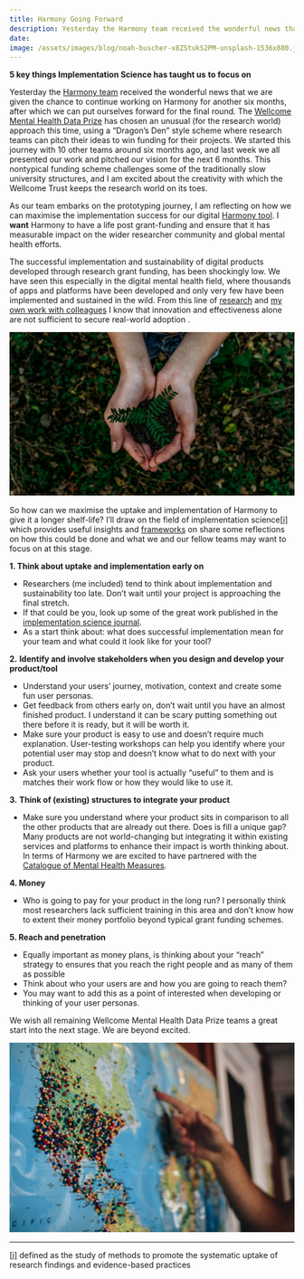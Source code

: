 ```yaml
---
title: Harmony Going Forward
description: Yesterday the Harmony team received the wonderful news that we are given the chance to continue working on Harmony for another six months, after which we c...
date:
image: /assets/images/blog/noah-buscher-x8ZStukS2PM-unsplash-1536x880.jpg
---
```


**5 key things Implementation Science has taught us** **to focus on**

Yesterday the [Harmony team](https://harmonydata.ac.uk/team/) received the wonderful news that we are given the chance to continue working on Harmony for another six months, after which we can put ourselves forward for the final round. The [Wellcome Mental Health Data Prize](https://wellcome.org/grant-funding/schemes/wellcome-mental-health-data-prize) has chosen an unusual (for the research world) approach this time, using a “Dragon’s Den” style scheme where research teams can pitch their ideas to win funding for their projects. We started this journey with 10 other teams around six months ago, and last week we all presented our work and pitched our vision for the next 6 months. This nontypical funding scheme challenges some of the traditionally slow university structures, and I am excited about the creativity with which the Wellcome Trust keeps the research world on its toes.

As our team embarks on the prototyping journey, I am reflecting on how we can maximise the implementation success for our digital [Harmony tool](https://harmonydata.ac.uk/app/?_ga=2.55018287.544219844.1678452210-721610193.1678452210&_gl=1*7y76do*_ga*NzIxNjEwMTkzLjE2Nzg0NTIyMTA.*_ga_5B3RD8TY0P*MTY3ODQ1MjIxMC4xLjEuMTY3ODQ1MjIyNC4wLjAuMA..). I **want** Harmony to have a life post grant-funding and ensure that it has measurable impact on the wider researcher community and global mental health efforts.

The successful implementation and sustainability of digital products developed through research grant funding, has been shockingly low. We have seen this especially in the digital mental health field, where thousands of apps and platforms have been developed and only very few have been implemented and sustained in the wild. From this line of [research](https://www.psychiatrist.com/jcp/psychiatry/implementing-digital-mental-health-interventions/#ref16) and [my own work with colleagues](https://www.jmir.org/2022/11/e40347) I know that innovation and effectiveness alone are not sufficient to secure real-world adoption .

![img](/assets/images/blog/noah-buscher-x8ZStukS2PM-unsplash-1536x880.jpg)

So how can we maximise the uptake and implementation of Harmony to give it a longer shelf-life? I’ll draw on the field of implementation science[[i\]](https://harmonydata.ac.uk/harmony-going-forward-5-things-implementation-science-has-taught-us-to-focus-on/#_edn1) which provides useful insights and [frameworks](https://implementationscience.biomedcentral.com/articles/10.1186/1748-5908-8-139#Abs1) on share some reflections on how this could be done and what we and our fellow teams may want to focus on at this stage.

**1. Think about uptake and implementation early on**

- Researchers (me included) tend to think about implementation and sustainability too late. Don’t wait until your project is approaching the final stretch.
- If that could be you, look up some of the great work published in the [implementation science journal](https://implementationscience.biomedcentral.com/articles/10.1186/1748-5908-1-1#additional-information).
- As a start think about: what does successful implementation mean for your team and what could it look like for your tool?

**2.** **Identify and involve stakeholders when you design and develop your product/tool**

- Understand your users’ journey, motivation, context and create some fun user personas.
- Get feedback from others early on, don’t wait until you have an almost finished product. I understand it can be scary putting something out there before it is ready, but it will be worth it.
- Make sure your product is easy to use and doesn’t require much explanation. User-testing workshops can help you identify where your potential user may stop and doesn’t know what to do next with your product.
- Ask your users whether your tool is actually “useful” to them and is matches their work flow or how they would like to use it.

**3.** **Think of (existing) structures to integrate your product**

- Make sure you understand where your product sits in comparison to all the other products that are already out there. Does is fill a unique gap? Many products are not world-changing but integrating it within existing services and platforms to enhance their impact is worth thinking about. In terms of Harmony we are excited to have partnered with the [Catalogue of Mental Health Measures](https://www.cataloguementalhealth.ac.uk/).

**4. Money**

- Who is going to pay for your product in the long run? I personally think most researchers lack sufficient training in this area and don’t know how to extent their money portfolio beyond typical grant funding schemes.

**5. Reach and penetration**

- Equally important as money plans, is thinking about your “reach” strategy to ensures that you reach the right people and as many of them as possible
- Think about who your users are and how you are going to reach them?
- You may want to add this as a point of interested when developing or thinking of your user personas.



We wish all remaining Wellcome Mental Health Data Prize teams a great start into the next stage. We are beyond excited.

![img](/assets/images/blog/kelsey-knight-SFRw5GChoLA-unsplash-1-1536x1024.jpg)







------

[[i\]](https://harmonydata.ac.uk/harmony-going-forward-5-things-implementation-science-has-taught-us-to-focus-on/#_ednref1) defined as the study of methods to promote the systematic uptake of research findings and evidence-based practices
